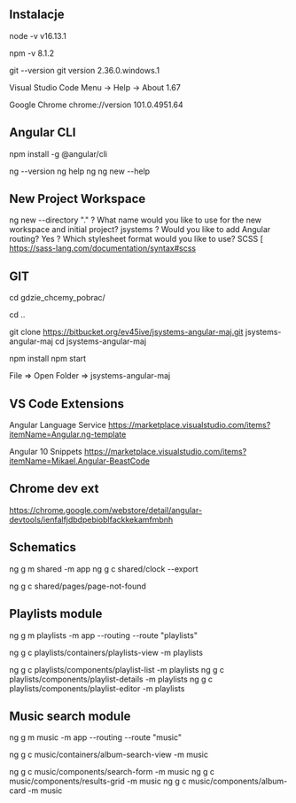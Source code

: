 ## Instalacje

node -v
v16.13.1

npm -v
8.1.2

git --version
git version 2.36.0.windows.1

Visual Studio Code
Menu -> Help -> About
1.67

Google Chrome
chrome://version
101.0.4951.64

## Angular CLI

npm install -g @angular/cli

ng --version
ng help
ng
ng new --help

## New Project Workspace

ng new --directory "."
? What name would you like to use for the new workspace and initial project? jsystems
? Would you like to add Angular routing? Yes
? Which stylesheet format would you like to use? SCSS [ https://sass-lang.com/documentation/syntax#scss

## GIT

cd gdzie_chcemy_pobrac/

cd ..

git clone https://bitbucket.org/ev45ive/jsystems-angular-maj.git jsystems-angular-maj
cd jsystems-angular-maj

npm install
npm start

File => Open Folder => jsystems-angular-maj

## VS Code Extensions

Angular Language Service
https://marketplace.visualstudio.com/items?itemName=Angular.ng-template

Angular 10 Snippets
https://marketplace.visualstudio.com/items?itemName=Mikael.Angular-BeastCode

## Chrome dev ext

https://chrome.google.com/webstore/detail/angular-devtools/ienfalfjdbdpebioblfackkekamfmbnh

## Schematics

ng g m shared -m app
ng g c shared/clock --export

ng g c shared/pages/page-not-found

## Playlists module

ng g m playlists -m app --routing --route "playlists"

ng g c playlists/containers/playlists-view -m playlists

ng g c playlists/components/playlist-list -m playlists
ng g c playlists/components/playlist-details -m playlists
ng g c playlists/components/playlist-editor -m playlists

## Music search module

ng g m music -m app --routing --route "music"

ng g c music/containers/album-search-view -m music

ng g c music/components/search-form -m music
ng g c music/components/results-grid -m music
ng g c music/components/album-card -m music


